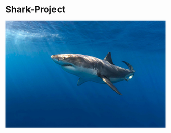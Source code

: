 # Shark-Project

![portada](https://github.com/Albertoplm/Shark-Project/blob/master/images/shark.jpg)

